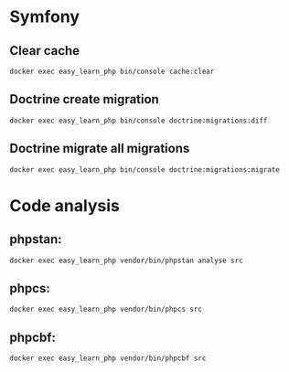 # Symfony

## Clear cache

``` CLI
docker exec easy_learn_php bin/console cache:clear
```

## Doctrine create migration

``` CLI
docker exec easy_learn_php bin/console doctrine:migrations:diff
```

## Doctrine migrate all migrations

``` CLI
docker exec easy_learn_php bin/console doctrine:migrations:migrate
```


# Code analysis

## phpstan:

``` CLI
docker exec easy_learn_php vendor/bin/phpstan analyse src
```

## phpcs:

``` CLI
docker exec easy_learn_php vendor/bin/phpcs src
```
## phpcbf:

``` CLI
docker exec easy_learn_php vendor/bin/phpcbf src
```


